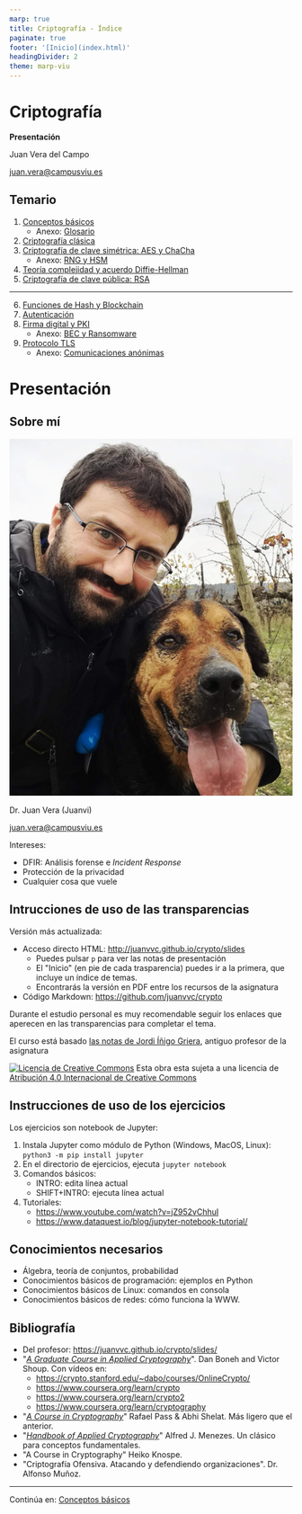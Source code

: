 ```yaml
---
marp: true
title: Criptografía - Índice
paginate: true
footer: '[Inicio](index.html)'
headingDivider: 2
theme: marp-viu
---
```


<style>
    /* You can add custom style here. VSCode supports this.
    Other editor might need these custom code in
    the YAML header: section: | */
</style>

# Criptografía
<!-- _class: first-slide -->

**Presentación**

Juan Vera del Campo

juan.vera@campusviu.es

## Temario

1. [Conceptos básicos](01-conceptos-basicos.html)
    - Anexo: [Glosario](A1-glosario.md)
1. [Criptografía clásica](02-historia.html)
1. [Criptografía de clave simétrica: AES y ChaCha](03-simetrica.html)
    - Anexo: [RNG y HSM](A2-rng.html)
1. [Teoría complejidad y acuerdo Diffie-Hellman](04-complejidad.html)
1. [Criptografía de clave pública: RSA](05-asimetrica.html)

---

6. [Funciones de Hash y Blockchain](06-hashes.html)
1. [Autenticación](07-autenticacion.html)
1. [Firma digital y PKI](08-pki.html)
    - Anexo: [BEC y Ransomware](10-amenazas.html)
1. [Protocolo TLS](09-protocolos.html)
    - Anexo: [Comunicaciones anónimas](A4-anonimato.html)



# Presentación
<!-- _class: lead -->

## Sobre mí

![bg left:45%](images/juanvi.jpg)

Dr. Juan Vera (Juanvi)

juan.vera@campusviu.es

Intereses:

- DFIR: Análisis forense e *Incident Response*
- Protección de la privacidad
- Cualquier cosa que vuele

<!-- ## La asignatura: Criptografía y Teoría de Códigos

En esta asignatura estudiaremos los mecanismos de seguridad necesarios para mantener nuestras comunicaciones seguras: historia de la criptografía, criptografía simétrica y asimétrica, protocolos criptográficos y firma digital.

- Opcional de cuarto curso, segundo cuatrimestre
- Jueves entre el 11 de febrero y el 29 de abril, excepto el 8 de abril.
- 11 sesiones, más los exámenes
- CET: de 20:00 horas a 22:00 horas
- UTC (hasta abril): de 19:00 horas a 21:00 horas
- UTC (a partir de abril): de 18:00 horas a 20:00 horas

-->

## Intrucciones de uso de las transparencias
<!-- _class: smaller-font -->

Versión más actualizada:

- Acceso directo HTML: <http://juanvvc.github.io/crypto/slides>
    - Puedes pulsar `p` para ver las notas de presentación
    - El "Inicio" (en pie de cada trasparencia) puedes ir a la primera, que incluye un índice de temas.
    - Encontrarás la versión en PDF entre los recursos de la asignatura
- Código Markdown: <https://github.com/juanvvc/crypto>

Durante el estudio personal es muy recomendable seguir los enlaces que aperecen en las transparencias para completar el tema.

El curso está basado [las notas de Jordi Íñigo Griera](https://github.com/jig/crypto), antiguo profesor de la asignatura

[![Licencia de Creative Commons](https://i.creativecommons.org/l/by/4.0/88x31.png)](http://creativecommons.org/licenses/by/4.0/) Esta obra esta sujeta a una licencia de [Atribución 4.0 Internacional de Creative Commons](http://creativecommons.org/licenses/by/4.0/)

## Instrucciones de uso de los ejercicios

Los ejercicios son notebook de Jupyter:

1. Instala Jupyter como módulo de Python (Windows, MacOS, Linux): `python3 -m pip install jupyter`
1. En el directorio de ejercicios, ejecuta `jupyter notebook`
1. Comandos básicos:
    - INTRO: edita línea actual
    - SHIFT+INTRO: ejecuta línea actual
1. Tutoriales:
    - https://www.youtube.com/watch?v=jZ952vChhuI
    - https://www.dataquest.io/blog/jupyter-notebook-tutorial/



## Conocimientos necesarios

- Álgebra, teoría de conjuntos, probabilidad
- Conocimientos básicos de programación: ejemplos en Python
- Conocimientos básicos de Linux: comandos en consola
- Conocimientos básicos de redes: cómo funciona la WWW.

## Bibliografía
<!-- _class: smaller-font -->

- Del profesor: <https://juanvvc.github.io/crypto/slides/>
- "[*A Graduate Course in Applied Cryptography*](http://toc.cryptobook.us/)".  Dan Boneh   and   Victor Shoup. Con vídeos en:
    - <https://crypto.stanford.edu/~dabo/courses/OnlineCrypto/>
    - https://www.coursera.org/learn/crypto
    - https://www.coursera.org/learn/crypto2
    - https://www.coursera.org/learn/cryptography
- "[*A Course in Cryptography*](https://www.cs.cornell.edu/courses/cs4830/2010fa/lecnotes.pdf)" Rafael Pass & Abhi Shelat. Más ligero que el anterior.
- "[*Handbook of Applied Cryptography*](http://cacr.uwaterloo.ca/hac/)" Alfred J. Menezes. Un clásico para conceptos fundamentales.
- "A Course in Cryptography" Heiko Knospe.
- "Criptografía Ofensiva. Atacando y defendiendo organizaciones". Dr. Alfonso Muñoz.

---
<!-- _class: center -->

Continúa en: [Conceptos básicos](01-conceptos-basicos.html)
